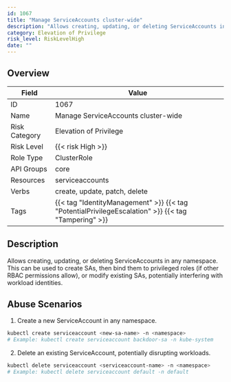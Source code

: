 ```yaml
---
id: 1067
title: "Manage ServiceAccounts cluster-wide"
description: "Allows creating, updating, or deleting ServiceAccounts in any namespace. This can be used to create SAs, then bind them to privileged roles (if other RBAC permissions allow), or modify existing SAs, potentially interfering with workload identities."
category: Elevation of Privilege
risk_level: RiskLevelHigh
date: ""
---
```


## Overview

| Field         | Value                                                                                               |
| ------------- | --------------------------------------------------------------------------------------------------- |
| ID            | 1067                                                                                                |
| Name          | Manage ServiceAccounts cluster-wide                                                                 |
| Risk Category | Elevation of Privilege                                                                              |
| Risk Level    | {{< risk High >}}                                                                                   |
| Role Type     | ClusterRole                                                                                         |
| API Groups    | core                                                                                                |
| Resources     | serviceaccounts                                                                                     |
| Verbs         | create, update, patch, delete                                                                       |
| Tags          | {{< tag "IdentityManagement" >}} {{< tag "PotentialPrivilegeEscalation" >}} {{< tag "Tampering" >}} |

## Description

Allows creating, updating, or deleting ServiceAccounts in any namespace. This can be used to create SAs, then bind them to privileged roles (if other RBAC permissions allow), or modify existing SAs, potentially interfering with workload identities.

## Abuse Scenarios

1. Create a new ServiceAccount in any namespace.

```bash
kubectl create serviceaccount <new-sa-name> -n <namespace>
# Example: kubectl create serviceaccount backdoor-sa -n kube-system

```

2. Delete an existing ServiceAccount, potentially disrupting workloads.

```bash
kubectl delete serviceaccount <serviceaccount-name> -n <namespace>
# Example: kubectl delete serviceaccount default -n default

```
